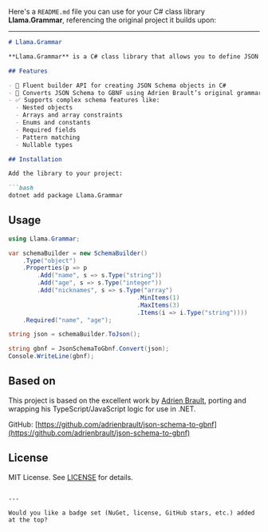 ﻿Here's a `README.md` file you can use for your C# class library **Llama.Grammar**, referencing the original project it builds upon:

---

````md
# Llama.Grammar

**Llama.Grammar** is a C# class library that allows you to define JSON Schemas, C# objects dynamically and convert them to [GBNF (Grammar-Based Next-Token Format)](https://github.com/adrienbrault/json-schema-to-gbnf) grammars. It is useful for working with structured outputs in AI models like LLaMA, Mistral, or GPT when paired with inference runtimes that support GBNF grammars.

## Features

- 🧱 Fluent builder API for creating JSON Schema objects in C#
- 🧠 Converts JSON Schema to GBNF using Adrien Brault’s original grammar logic
- ✅ Supports complex schema features like:
  - Nested objects
  - Arrays and array constraints
  - Enums and constants
  - Required fields
  - Pattern matching
  - Nullable types

## Installation

Add the library to your project:

```bash
dotnet add package Llama.Grammar
````

## Usage

```csharp
using Llama.Grammar;

var schemaBuilder = new SchemaBuilder()
    .Type("object")
    .Properties(p => p
        .Add("name", s => s.Type("string"))
        .Add("age", s => s.Type("integer"))
        .Add("nicknames", s => s.Type("array")
                                    .MinItems(1)
                                    .MaxItems(3)
                                    .Items(i => i.Type("string"))))
    .Required("name", "age");

string json = schemaBuilder.ToJson();

string gbnf = JsonSchemaToGbnf.Convert(json);
Console.WriteLine(gbnf);
```

## Based on

This project is based on the excellent work by [Adrien Brault](https://github.com/adrienbrault/json-schema-to-gbnf), porting and wrapping his TypeScript/JavaScript logic for use in .NET.

GitHub: [https://github.com/adrienbrault/json-schema-to-gbnf](https://github.com/adrienbrault/json-schema-to-gbnf)

## License

MIT License. See [LICENSE](LICENSE) for details.

```

---

Would you like a badge set (NuGet, license, GitHub stars, etc.) added at the top?
```
